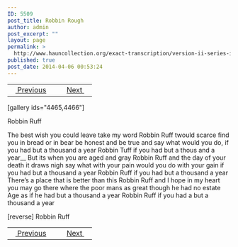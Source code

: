 ```yaml
---
ID: 5509
post_title: Robbin Rough
author: admin
post_excerpt: ""
layout: page
permalink: >
  http://www.hauncollection.org/exact-transcription/version-ii-series-iii/robbin-rough/
published: true
post_date: 2014-04-06 00:53:24
---
```

<table style="width: 100%;" align="center">
<tbody>
<tr>
<td width="50%"><a href="http://www.hauncollection.org/version-2/version-ii-series-iii/poem-letter/"><img src="https://lh3.googleusercontent.com/-EFJpxxNiPNw/VqgtWBCZrMI/AAAAAAAAAFU/WfY4lPFWWkg/s800-Ic42/Soeb-Plain-Arrows-8-10px.png" alt="" width="10" height="10" /> Previous</a></td>
<td style="text-align: right;"><a href="http://www.hauncollection.org/version-2/version-ii-series-iii/religous-service/">Next <img src="https://lh3.googleusercontent.com/-67k0cYlpXHw/VqgtWKz1MXI/AAAAAAAAAFU/k9PW_Piyurk/s800-Ic42/Soeb-Plain-Arrows-5-10px.png" alt="" width="10" height="10" /></a></td>
</tr>
</tbody>
</table>
[gallery ids="4465,4466"]

Robbin Ruff

The best wish you could leave take
my word Robbin Ruff twould scarce
find you in bread or in bear be honest
and be true and say what would you
do, if you had but a thousand a year
Robbin Tuff if you had but a thous
and a year__ But its when you
are aged and gray Robbin Ruff and the
day of your death it draws nigh say
what with your pain would you do
with your gain if you had but a
thousand a year Robbin Ruff if
you had but a thousand a year
There’s a place that is better than this
Robbin Ruff and I hope in my heart
you may go there where the poor mans
as great though he had no estate Age
as if he had but a thousand a year
Robbin Ruff if you had a but a
thousand a year

[reverse]
Robbin Ruff
<table style="width: 100%;" align="center">
<tbody>
<tr>
<td width="50%"><a href="http://www.hauncollection.org/version-2/version-ii-series-iii/poem-letter/"><img src="https://lh3.googleusercontent.com/-EFJpxxNiPNw/VqgtWBCZrMI/AAAAAAAAAFU/WfY4lPFWWkg/s800-Ic42/Soeb-Plain-Arrows-8-10px.png" alt="" width="10" height="10" /> Previous</a></td>
<td style="text-align: right;"><a href="http://www.hauncollection.org/version-2/version-ii-series-iii/religous-service/">Next <img src="https://lh3.googleusercontent.com/-67k0cYlpXHw/VqgtWKz1MXI/AAAAAAAAAFU/k9PW_Piyurk/s800-Ic42/Soeb-Plain-Arrows-5-10px.png" alt="" width="10" height="10" /></a></td>
</tr>
</tbody>
</table>